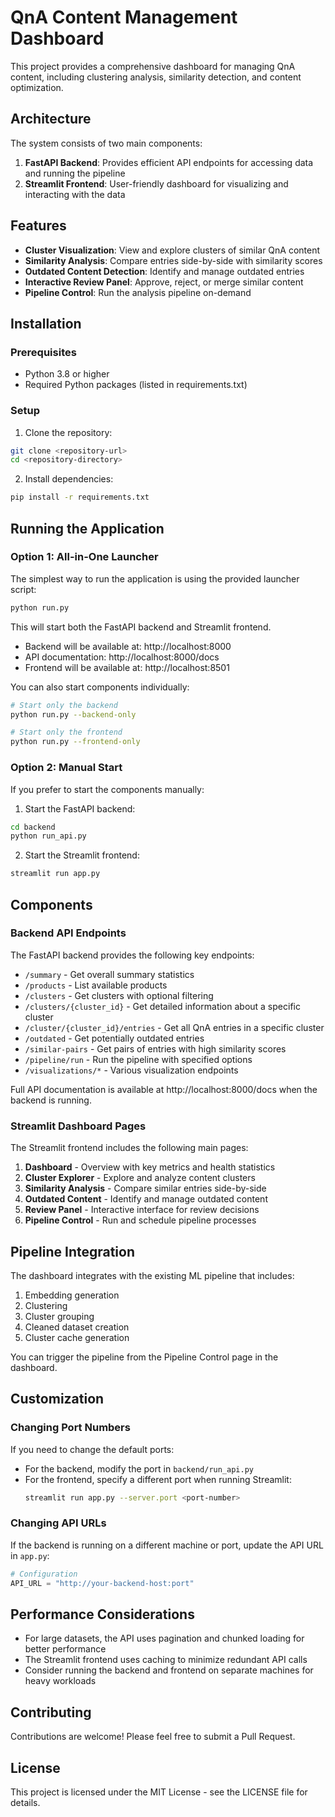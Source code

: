 # QnA Content Management Dashboard

This project provides a comprehensive dashboard for managing QnA content, including clustering analysis, similarity detection, and content optimization.

## Architecture

The system consists of two main components:

1. **FastAPI Backend**: Provides efficient API endpoints for accessing data and running the pipeline
2. **Streamlit Frontend**: User-friendly dashboard for visualizing and interacting with the data

## Features

- **Cluster Visualization**: View and explore clusters of similar QnA content
- **Similarity Analysis**: Compare entries side-by-side with similarity scores
- **Outdated Content Detection**: Identify and manage outdated entries
- **Interactive Review Panel**: Approve, reject, or merge similar content
- **Pipeline Control**: Run the analysis pipeline on-demand

## Installation

### Prerequisites

- Python 3.8 or higher
- Required Python packages (listed in requirements.txt)

### Setup

1. Clone the repository:

```bash
git clone <repository-url>
cd <repository-directory>
```

2. Install dependencies:

```bash
pip install -r requirements.txt
```

## Running the Application

### Option 1: All-in-One Launcher

The simplest way to run the application is using the provided launcher script:

```bash
python run.py
```

This will start both the FastAPI backend and Streamlit frontend.

- Backend will be available at: http://localhost:8000
- API documentation: http://localhost:8000/docs
- Frontend will be available at: http://localhost:8501

You can also start components individually:

```bash
# Start only the backend
python run.py --backend-only

# Start only the frontend
python run.py --frontend-only
```

### Option 2: Manual Start

If you prefer to start the components manually:

1. Start the FastAPI backend:

```bash
cd backend
python run_api.py
```

2. Start the Streamlit frontend:

```bash
streamlit run app.py
```

## Components

### Backend API Endpoints

The FastAPI backend provides the following key endpoints:

- `/summary` - Get overall summary statistics
- `/products` - List available products
- `/clusters` - Get clusters with optional filtering
- `/clusters/{cluster_id}` - Get detailed information about a specific cluster
- `/cluster/{cluster_id}/entries` - Get all QnA entries in a specific cluster
- `/outdated` - Get potentially outdated entries
- `/similar-pairs` - Get pairs of entries with high similarity scores
- `/pipeline/run` - Run the pipeline with specified options
- `/visualizations/*` - Various visualization endpoints

Full API documentation is available at http://localhost:8000/docs when the backend is running.

### Streamlit Dashboard Pages

The Streamlit frontend includes the following main pages:

1. **Dashboard** - Overview with key metrics and health statistics
2. **Cluster Explorer** - Explore and analyze content clusters
3. **Similarity Analysis** - Compare similar entries side-by-side
4. **Outdated Content** - Identify and manage outdated content
5. **Review Panel** - Interactive interface for review decisions
6. **Pipeline Control** - Run and schedule pipeline processes

## Pipeline Integration

The dashboard integrates with the existing ML pipeline that includes:

1. Embedding generation
2. Clustering
3. Cluster grouping
4. Cleaned dataset creation
5. Cluster cache generation

You can trigger the pipeline from the Pipeline Control page in the dashboard.

## Customization

### Changing Port Numbers

If you need to change the default ports:

- For the backend, modify the port in `backend/run_api.py`
- For the frontend, specify a different port when running Streamlit:
  ```bash
  streamlit run app.py --server.port <port-number>
  ```

### Changing API URLs

If the backend is running on a different machine or port, update the API URL in `app.py`:

```python
# Configuration
API_URL = "http://your-backend-host:port"
```

## Performance Considerations

- For large datasets, the API uses pagination and chunked loading for better performance
- The Streamlit frontend uses caching to minimize redundant API calls
- Consider running the backend and frontend on separate machines for heavy workloads

## Contributing

Contributions are welcome! Please feel free to submit a Pull Request.

## License

This project is licensed under the MIT License - see the LICENSE file for details.
